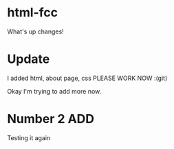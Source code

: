 # html-fcc

What's up changes!

# Update

I added html, about page, css 
PLEASE WORK NOW :(git)

Okay I'm trying to add more now.

# Number 2 ADD

Testing it again